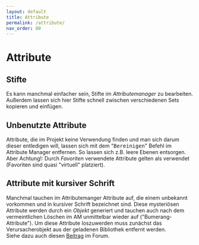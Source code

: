 ```yaml
---
layout: default
title: Attribute
permalink: /attribute/
nav_order: 80
---
```

# Attribute

## Stifte
Es kann manchmal einfacher sein, Stifte im _Attributemanager_ zu bearbeiten. Außerdem lassen sich hier Stifte schnell zwischen verschiedenen Sets kopieren und einfügen.


## Unbenutzte Attribute
Attribute, die im Projekt keine Verwendung finden und man sich darum dieser entledigen will, lassen sich mit dem "<samp>Bereinigen</samp>" Befehl im Attribute Manager entfernen. So lassen sich z.B. leere Ebenen entsorgen.  
Aber Achtung!: Durch _Favoriten_ verwendete Attribute gelten als verwendet (Favoriten sind quasi "virtuell" platziert).


## Attribute mit kursiver Schrift
Manchmal tauchen im Attributemanger Attribute auf, die einem unbekannt vorkommen und in kursiver Schrift bezeichnet sind. Diese mysteriösen Attribute werden durch ein _Objekt_ generiert und tauchen auch nach dem vermeintlichen Löschen im AM unmittelbar wieder auf ("Bumerang-Attribute"). Um diese Attribute loszuwerden muss zunächst das Verursacherobjekt aus der geladenen Bibliothek entfernt werden.  
Siehe dazu auch diesen [Beitrag](https://forum.graphisoft.de/viewtopic.php?p=155298#p155298) im Forum.

